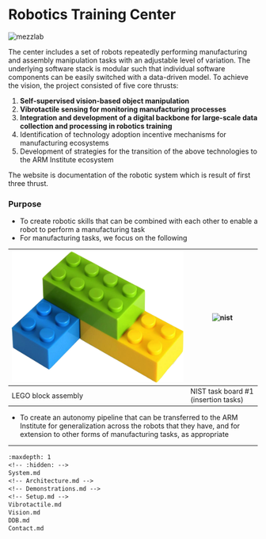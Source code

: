 # Robotics Training Center

![mezzlab](files/mezzlab.jpg)

The center includes a set of robots repeatedly performing manufacturing and assembly manipulation tasks with an adjustable level of variation. The underlying software stack is modular such that individual software components can be easily switched with a data-driven model. To achieve the vision, the project consisted of five core thrusts:

1. **Self-supervised vision-based object manipulation**
2. **Vibrotactile sensing for monitoring manufacturing processes**
3. **Integration and development of a digital backbone for large-scale data collection and processing in robotics training**
4. Identification of technology adoption incentive mechanisms for manufacturing ecosystems
5. Development of strategies for the transition of the above technologies to the ARM Institute ecosystem

The website is documentation of the robotic system which is result of first three thrust.

*<insert license and collaboration medium>*

### Purpose
* To create robotic skills that can be combined with each other to enable a robot to perform a manufacturing task
* For manufacturing tasks, we focus on the following

|![lego](files/lego.png)|![nist](files/nist-1.png)|
|---|---|
|LEGO block assembly|NIST task board #1 (insertion tasks)|

* To create an autonomy pipeline that can be transferred to the ARM Institute for generalization across the robots that they have, and for extension to other forms of manufacturing tasks, as appropriate
		
<!-- ### Environment
There are two environments of reference in this project:
* [The CMU-MFI Testbed]()
* [The ARM RTC robot cell]() -->

***
```{toctree}
:maxdepth: 1
<!-- :hidden: -->
System.md
<!-- Architecture.md -->
<!-- Demonstrations.md -->
<!-- Setup.md -->
Vibrotactile.md
Vision.md
DDB.md
Contact.md
```